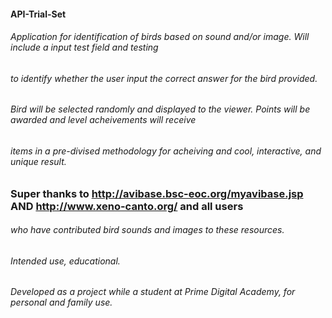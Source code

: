 #### API-Trial-Set

###### Application for identification of birds based on sound and/or image.  Will include a input test field and testing
###### to identify whether the user input the correct answer for the bird provided.

###### Bird will be selected randomly and displayed to the viewer.  Points will be awarded and level acheivements will receive
###### items in a pre-divised methodology for acheiving and cool, interactive, and unique result.

### Super thanks  to http://avibase.bsc-eoc.org/myavibase.jsp  AND   http://www.xeno-canto.org/ and all users 

###### who have contributed bird sounds and images to these resources.

###### Intended use, educational.  

###### Developed as a project while a student at Prime Digital Academy, for personal and family use.
